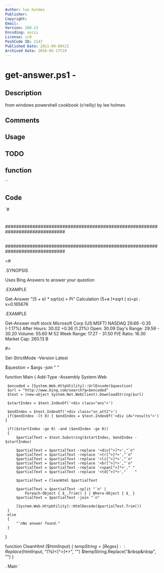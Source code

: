 ```yaml
---
Author: lee holmes
Publisher: 
Copyright: 
Email: 
Version: 260.13
Encoding: ascii
License: cc0
PoshCode ID: 2147
Published Date: 2011-09-09t21
Archived Date: 2016-05-17t19
---
```


# get-answer.ps1 - 

## Description

from windows powershell cookbook (o’reilly) by lee holmes

## Comments



## Usage



## TODO



## function

``

## Code

`#
 #
 ##############################################################################
 ##
 ##
 ##
 ##############################################################################
 
 <#
 
 .SYNOPSIS
 
 Uses Bing Answers to answer your question
 
 .EXAMPLE
 
 Get-Answer "(5 + e) * sqrt(x) = Pi"
 Calculation
 (5+e )*sqrt ( x)=pi  : x=0.165676
 
 .EXAMPLE
 
 Get-Answer msft stock
 Microsoft Corp (US:MSFT) NASDAQ
 29.66  -0.35 (-1.17%)
 After Hours: 30.02 +0.36 (1.21%)
 Open: 30.09    Day's Range: 29.59 - 30.20
 Volume: 55.60 M    52 Week Range: 17.27 - 31.50
 P/E Ratio: 16.30    Market Cap: 260.13 B
 
 #>
 
 Set-StrictMode -Version Latest
 
 $question = $args -join " "
 
 function Main
 {
     Add-Type -Assembly System.Web
 
     $encoded = [System.Web.HttpUtility]::UrlEncode($question)
     $url = "http://www.bing.com/search?q=$encoded"
     $text = (new-object System.Net.WebClient).DownloadString($url)
 
     $startIndex = $text.IndexOf('<div class="ans">')
 
     $endIndex = $text.IndexOf('<div class="sn_att2">')
     if($endIndex -lt 0) { $endIndex = $text.IndexOf('<div id="results">') }
 
     if(($startIndex -ge 0) -and ($endIndex -ge 0))
     {
         $partialText = $text.Substring($startIndex, $endIndex - $startIndex)
 
         $partialText = $partialText -replace '<div[^>]*>',"`n"
         $partialText = $partialText -replace '<tr[^>]*>',"`n"
         $partialText = $partialText -replace '<li[^>]*>',"`n"
         $partialText = $partialText -replace '<br[^>]*>',"`n"
         $partialText = $partialText -replace '<span[^>]*>'," "
         $partialText = $partialText -replace '<td[^>]*>',"    "
 
         $partialText = CleanHtml $partialText
 
         $partialText = $partialText -split "`n" |
             Foreach-Object { $_.Trim() } | Where-Object { $_ }
         $partialText = $partialText -join "`n"
 
         [System.Web.HttpUtility]::HtmlDecode($partialText.Trim())
     }
     else
     {
         "`nNo answer found."
     }
 }
 
 function CleanHtml ($htmlInput)
 {
     $tempString = [Regex]::Replace($htmlInput, "(?s)<[^>]*>", "")
     $tempString.Replace("&nbsp&nbsp", "")
 }
 
 . Main
`

